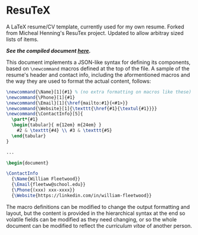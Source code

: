 # ResuTeX
A LaTeX resume/CV template, currently used for my own resume. Forked from Micheal
Henning's ResuTex project. Updated to allow arbitray sized lists of items.

***See the compiled document [here](https://github.com/fleetww/ResuTeX/blob/master/fleetww-resume.pdf).***

This document implements a JSON-like syntax for defining its components, based 
on `\newcommand` macros defined at the top of the file. A sample of the resume's 
header and contact info, including the aformentioned macros and the way they are 
used to format the actual content, follows:

```latex
\newcommand{\Name}[1]{#1} % (no extra formatting on macros like these)
\newcommand{\Phone}[1]{#1}
\newcommand{\Email}[1]{\href{mailto:#1}{<#1>}}
\newcommand{\Website}[1]{\texttt{\href{#1}{\textul{#1}}}}
\newcommand{\ContactInfo}[5]{
  \part*{#1}
  \begin{tabular}{ m{12em} m{24em} }
    #2 & \texttt{#4} \\ #3 & \texttt{#5}
  \end{tabular}
}

...

\begin{document}

\ContactInfo
  {\Name{William Fleetwood}}
  {\Email{fleetww@school.edu}}
  {\Phone{(xxx) xxx-xxxx}}
  {\Website{https://linkedin.com/in/william-fleetwood}}
```

The macro definitions can be modified to change the output formatting and 
layout, but the content is provided in the hierarchical syntax at the end so 
volatile fields can be modified as they need changing, or so the whole document 
can be modified to reflect the _curriculum vitae_ of another person.

